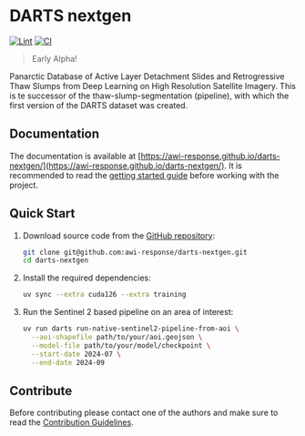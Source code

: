 # DARTS nextgen

[![Lint](https://github.com/awi-response/darts-nextgen/actions/workflows/ruff.yml/badge.svg)](https://github.com/awi-response/darts-nextgen/actions/workflows/ruff.yml)
[![CI](https://github.com/awi-response/darts-nextgen/actions/workflows/update_version.yml/badge.svg)](https://github.com/awi-response/darts-nextgen/actions/workflows/update_version.yml)

> Early Alpha!

Panarctic Database of Active Layer Detachment Slides and Retrogressive Thaw Slumps from Deep Learning on High Resolution Satellite Imagery.
This is te successor of the thaw-slump-segmentation (pipeline), with which the first version of the DARTS dataset was created.

## Documentation

The documentation is available at [https://awi-response.github.io/darts-nextgen/](https://awi-response.github.io/darts-nextgen/).
It is recommended to read the [getting started guide](https://awi-response.github.io/darts-nextgen/getting_started) before working with the project.

## Quick Start

1. Download source code from the [GitHub repository](https://https://github.com/awi-response/darts-nextgen):

    ```sh
    git clone git@github.com:awi-response/darts-nextgen.git
    cd darts-nextgen
    ```

2. Install the required dependencies:

    ```sh
    uv sync --extra cuda126 --extra training
    ```

3. Run the Sentinel 2 based pipeline on an area of interest:

    ```sh
    uv run darts run-native-sentinel2-pipeline-from-aoi \
      --aoi-shapefile path/to/your/aoi.geojson \
      --model-file path/to/your/model/checkpoint \
      --start-date 2024-07 \
      --end-date 2024-09
    ```

## Contribute

Before contributing please contact one of the authors and make sure to read the [Contribution Guidelines](docs/contribute.md).
